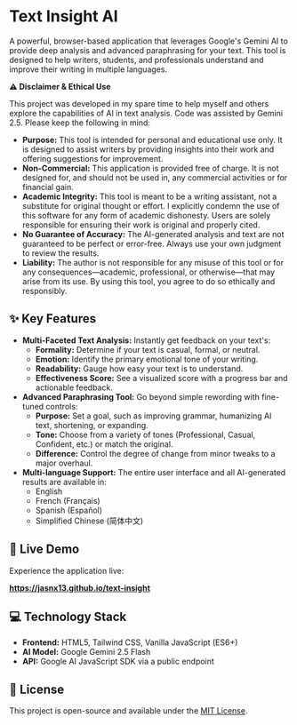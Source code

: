 # **Text Insight AI**

A powerful, browser-based application that leverages Google's Gemini AI to provide deep analysis and advanced paraphrasing for your text. This tool is designed to help writers, students, and professionals understand and improve their writing in multiple languages.

**⚠️ Disclaimer & Ethical Use**

This project was developed in my spare time to help myself and others explore the capabilities of AI in text analysis. Code was assisted by Gemini 2.5. Please keep the following in mind:

* **Purpose:** This tool is intended for personal and educational use only. It is designed to assist writers by providing insights into their work and offering suggestions for improvement.  
* **Non-Commercial:** This application is provided free of charge. It is not designed for, and should not be used in, any commercial activities or for financial gain.  
* **Academic Integrity:** This tool is meant to be a writing assistant, not a substitute for original thought or effort. I explicitly condemn the use of this software for any form of academic dishonesty. Users are solely responsible for ensuring their work is original and properly cited.  
* **No Guarantee of Accuracy:** The AI-generated analysis and text are not guaranteed to be perfect or error-free. Always use your own judgment to review the results.  
* **Liability:** The author is not responsible for any misuse of this tool or for any consequences—academic, professional, or otherwise—that may arise from its use. By using this tool, you agree to do so ethically and responsibly.

## **✨ Key Features**

* **Multi-Faceted Text Analysis:** Instantly get feedback on your text's:  
  * **Formality:** Determine if your text is casual, formal, or neutral.  
  * **Emotion:** Identify the primary emotional tone of your writing.  
  * **Readability:** Gauge how easy your text is to understand.  
  * **Effectiveness Score:** See a visualized score with a progress bar and actionable feedback.  
* **Advanced Paraphrasing Tool:** Go beyond simple rewording with fine-tuned controls:  
  * **Purpose:** Set a goal, such as improving grammar, humanizing AI text, shortening, or expanding.  
  * **Tone:** Choose from a variety of tones (Professional, Casual, Confident, etc.) or match the original.  
  * **Difference:** Control the degree of change from minor tweaks to a major overhaul.  
* **Multi-language Support:** The entire user interface and all AI-generated results are available in:  
  * English  
  * French (Français)  
  * Spanish (Español)  
  * Simplified Chinese (简体中文)

## **🚀 Live Demo**

Experience the application live: 

**https://jasnx13.github.io/text-insight**

## **💻 Technology Stack**

* **Frontend:** HTML5, Tailwind CSS, Vanilla JavaScript (ES6+)  
* **AI Model:** Google Gemini 2.5 Flash  
* **API:** Google AI JavaScript SDK via a public endpoint

## **📄 License**

This project is open-source and available under the [MIT License](https://www.google.com/search?q=LICENSE).